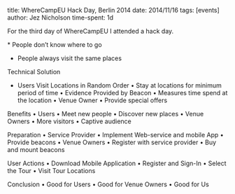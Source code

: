title: WhereCampEU Hack Day, Berlin 2014
date: 2014/11/16
tags: [events]
author: Jez Nicholson
time-spent: 1d

For the third day of WhereCampEU I attended a hack day. 

​* People don’t know where to go
* People always visit the same places

Technical Solution
* Users Visit Locations in Random Order
• Stay at locations for minimum period of time
• Evidence Provided by Beacon
• Measures time spend at the location
• Venue Owner
• Provide special offers

Benefits
• Users
• Meet new people
• Discover new places
• Venue Owners
• More visitors
• Captive audience

Preparation
• Service Provider
• Implement Web-service and mobile App
• Provide beacons
• Venue Owners
• Register with service provider
• Buy and mount beacons

User Actions
• Download Mobile Application
• Register and Sign-In
• Select the Tour
• Visit Tour Locations

Conclusion
• Good for Users
• Good for Venue Owners
• Good for Us